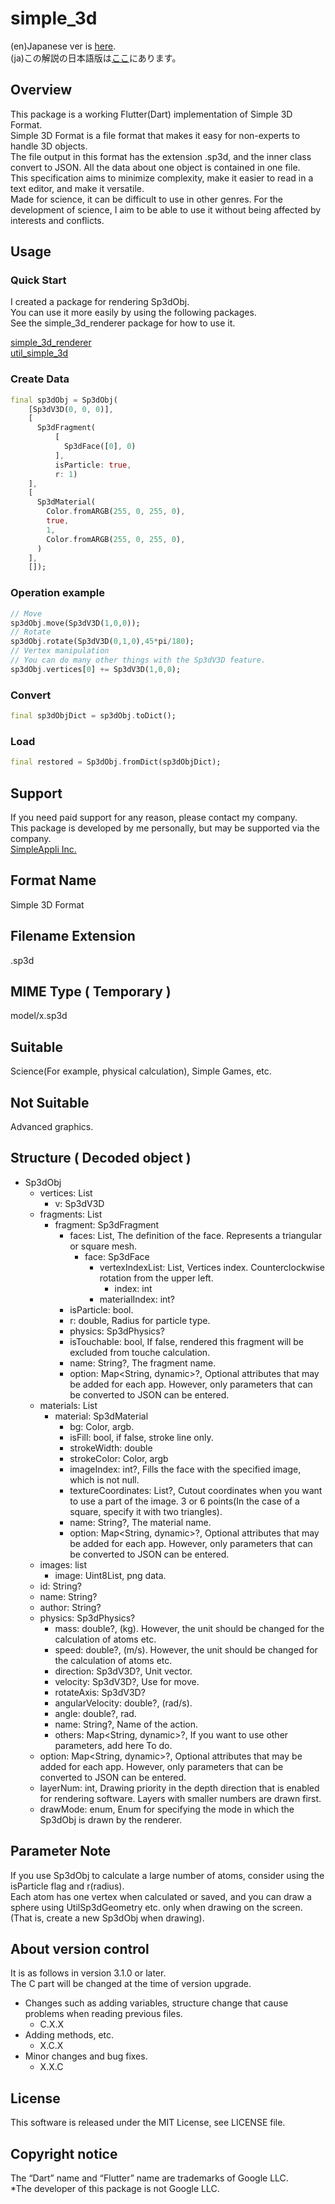 # simple_3d

(en)Japanese ver is [here](https://github.com/MasahideMori-SimpleAppli/simple_3d/blob/main/README_JA.md).  
(ja)この解説の日本語版は[ここ](https://github.com/MasahideMori-SimpleAppli/simple_3d/blob/main/README_JA.md)にあります。  

## Overview
This package is a working Flutter(Dart) implementation of Simple 3D Format.  
Simple 3D Format is a file format that makes it easy for non-experts to handle 3D objects.  
The file output in this format has the extension .sp3d, and the inner class convert to JSON. All the data about one object is contained in one file.  
This specification aims to minimize complexity, make it easier to read in a text editor, and make it versatile.  
Made for science, it can be difficult to use in other genres. 
For the development of science, I aim to be able to use it without being affected by interests and conflicts.

## Usage
### Quick Start
I created a package for rendering Sp3dObj.  
You can use it more easily by using the following packages.  
See the simple_3d_renderer package for how to use it.

[simple_3d_renderer](https://pub.dev/packages/simple_3d_renderer)  
[util_simple_3d](https://pub.dev/packages/util_simple_3d)

### Create Data
```dart
final sp3dObj = Sp3dObj(
    [Sp3dV3D(0, 0, 0)],
    [
      Sp3dFragment(
          [
            Sp3dFace([0], 0)
          ],
          isParticle: true,
          r: 1)
    ],
    [
      Sp3dMaterial(
        Color.fromARGB(255, 0, 255, 0),
        true,
        1,
        Color.fromARGB(255, 0, 255, 0),
      )
    ],
    []);
```
### Operation example
```dart
// Move
sp3dObj.move(Sp3dV3D(1,0,0));
// Rotate
sp3dObj.rotate(Sp3dV3D(0,1,0),45*pi/180);
// Vertex manipulation
// You can do many other things with the Sp3dV3D feature.
sp3dObj.vertices[0] += Sp3dV3D(1,0,0);
```
### Convert
```dart
final sp3dObjDict = sp3dObj.toDict();
```
### Load
```dart
final restored = Sp3dObj.fromDict(sp3dObjDict);
```

## Support
If you need paid support for any reason, please contact my company.  
This package is developed by me personally, but may be supported via the company.  
[SimpleAppli Inc.](https://simpleappli.com/en/index_en.html)

## Format Name
Simple 3D Format

## Filename Extension
.sp3d

## MIME Type ( Temporary )
model/x.sp3d

## Suitable
Science(For example, physical calculation), Simple Games, etc.

## Not Suitable
Advanced graphics.  

## Structure ( Decoded object )
- Sp3dObj
    - vertices: List
        - v: Sp3dV3D
    - fragments: List
        - fragment: Sp3dFragment
            - faces: List, The definition of the face. Represents a triangular or square mesh.
                - face: Sp3dFace
                    - vertexIndexList: List, Vertices index. Counterclockwise rotation from the upper left.
                        - index: int
                    - materialIndex: int?
            - isParticle: bool.
            - r: double, Radius for particle type.
            - physics: Sp3dPhysics?
            - isTouchable: bool, If false, rendered this fragment will be excluded from touche calculation.
            - name: String?, The fragment name.
            - option: Map<String, dynamic>?, Optional attributes that may be added for each app. However, only parameters that can be converted to JSON can be entered.
    - materials: List
        - material: Sp3dMaterial
            - bg: Color, argb.
            - isFill: bool, if false, stroke line only.
            - strokeWidth: double
            - strokeColor: Color, argb
            - imageIndex: int?, Fills the face with the specified image, which is not null.
            - textureCoordinates: List?, Cutout coordinates when you want to use a part of the image. 3 or 6 points(In the case of a square, specify it with two triangles). 
            - name: String?, The material name.
            - option: Map<String, dynamic>?, Optional attributes that may be added for each app. However, only parameters that can be converted to JSON can be entered.
    - images: list
        - image: Uint8List, png data.
    - id: String?
    - name: String?
    - author: String?
    - physics: Sp3dPhysics?
        - mass: double?, (kg). However, the unit should be changed for the calculation of atoms etc.
        - speed: double?, (m/s). However, the unit should be changed for the calculation of atoms etc.
        - direction: Sp3dV3D?, Unit vector.
        - velocity: Sp3dV3D?, Use for move.
        - rotateAxis: Sp3dV3D?
        - angularVelocity: double?, (rad/s).
        - angle: double?, rad.
        - name: String?, Name of the action.
        - others: Map<String, dynamic>?, If you want to use other parameters, add here To do.
    - option: Map<String, dynamic>?, Optional attributes that may be added for each app. However, only parameters that can be converted to JSON can be entered.
    - layerNum: int, Drawing priority in the depth direction that is enabled for rendering software. Layers with smaller numbers are drawn first.
    - drawMode: enum, Enum for specifying the mode in which the Sp3dObj is drawn by the renderer.  

## Parameter Note
If you use Sp3dObj to calculate a large number of atoms, consider using the isParticle flag and r(radius).  
Each atom has one vertex when calculated or saved, and you can draw a sphere using UtilSp3dGeometry etc. only when drawing on the screen.  
(That is, create a new Sp3dObj when drawing).

## About version control
It is as follows in version 3.1.0 or later.  
The C part will be changed at the time of version upgrade.
- Changes such as adding variables, structure change that cause problems when reading previous files. 
  - C.X.X
- Adding methods, etc. 
  - X.C.X
- Minor changes and bug fixes. 
  - X.X.C  

## License
This software is released under the MIT License, see LICENSE file.  

## Copyright notice
The “Dart” name and “Flutter” name are trademarks of Google LLC.  
*The developer of this package is not Google LLC.